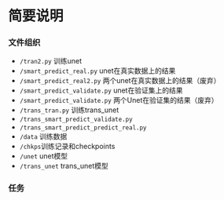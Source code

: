 # 简要说明

### 文件组织
- ```/tran2.py``` 训练unet
- ```/smart_predict_real.py``` unet在真实数据上的结果
- ```/smart_predict_real2.py``` 两个unet在真实数据上的结果（废弃）
- ```/smart_predict_validate.py``` unet在验证集上的结果
- ```/smart_predict_validate.py``` 两个Unet在验证集的结果（废弃）
- ```/trans_tran.py``` 训练trans_unet
- ```/trans_smart_predict_validate.py``` 
-  ```/trans_smart_predict_predict_real.py``` 
- ```/data``` 训练数据
- ```/chkps```训练记录和checkpoints 
- ```/unet``` unet模型
-  ```/trans_unet``` trans_unet模型

### 任务